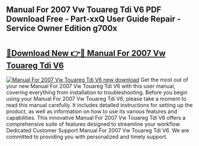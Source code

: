 ## Manual For 2007 Vw Touareg Tdi V6 PDF Download Free - Part-xxQ User Guide Repair - Service Owner Edition g700x

# <h2><a href="http://bc67990.oget.top/?id=Manual+For+2007+Vw+Touareg+Tdi+V6">🔗Download New 👉🔴 Manual For 2007 Vw Touareg Tdi V6</a></h2>

[![Manual For 2007 Vw Touareg Tdi V6 new download](https://i.imgur.com/5g1atiW.png)](http://bc67990.oget.top/?id=Manual+For+2007+Vw+Touareg+Tdi+V6)
Get the most out of your new Manual For 2007 Vw Touareg Tdi V6 with this user manual, covering everything from installation to troubleshooting. Before you begin using your Manual For 2007 Vw Touareg Tdi V6, please take a moment to read this manual carefully. It includes detailed instructions for setting up the product, as well as information on how to use its various features and capabilities. This innovative Manual For 2007 Vw Touareg Tdi V6 offers a comprehensive suite of features designed to streamline your workflow. Dedicated Customer Support Manual For 2007 Vw Touareg Tdi V6. We are committed to providing you with personalized and timely support.
